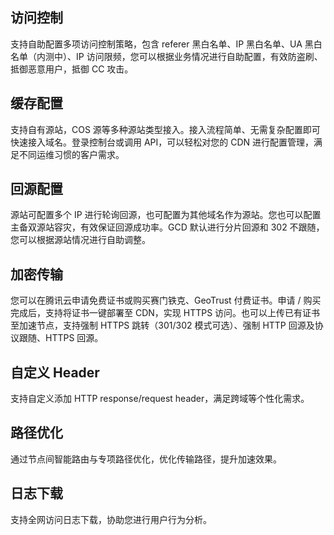 ## 访问控制
支持自助配置多项访问控制策略，包含 referer 黑白名单、IP 黑白名单、UA 黑白名单（内测中）、IP 访问限频，您可以根据业务情况进行自助配置，有效防盗刷、抵御恶意用户，抵御 CC 攻击。

## 缓存配置
支持自有源站，COS 源等多种源站类型接入。接入流程简单、无需复杂配置即可快速接入域名。登录控制台或调用 API，可以轻松对您的 CDN 进行配置管理，满足不同运维习惯的客户需求。

## 回源配置
源站可配置多个 IP 进行轮询回源，也可配置为其他域名作为源站。您也可以配置主备双源站容灾，有效保证回源成功率。GCD 默认进行分片回源和 302 不跟随，您可以根据源站情况进行自助调整。

## 加密传输
您可以在腾讯云申请免费证书或购买赛门铁克、GeoTrust 付费证书。申请 / 购买完成后，支持将证书一键部署至 CDN，实现 HTTPS 访问。也可以上传已有证书至加速节点，支持强制 HTTPS 跳转（301/302 模式可选）、强制 HTTP 回源及协议跟随、HTTPS 回源。

## 自定义 Header
支持自定义添加 HTTP response/request header，满足跨域等个性化需求。

## 路径优化
通过节点间智能路由与专项路径优化，优化传输路径，提升加速效果。

## 日志下载
支持全网访问日志下载，协助您进行用户行为分析。
